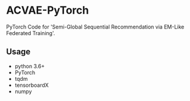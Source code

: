 # ACVAE-PyTorch
PyTorch Code for 'Semi-Global Sequential Recommendation via EM-Like Federated Training'.


## Usage
- python 3.6+
- PyTorch
- tqdm
- tensorboardX
- numpy
